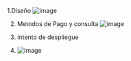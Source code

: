 
1.Diseño
![image](https://github.com/user-attachments/assets/69bd973e-bc7e-488d-9145-b77432f3282e)


2. Metodos de Pago y consulta
![image](https://github.com/user-attachments/assets/82345b17-f16d-4170-8672-4a0a3840b500)

3. intento de despliegue
4. ![image](https://github.com/user-attachments/assets/3635bb9e-0594-43b8-a107-a561b99e9e0e)
